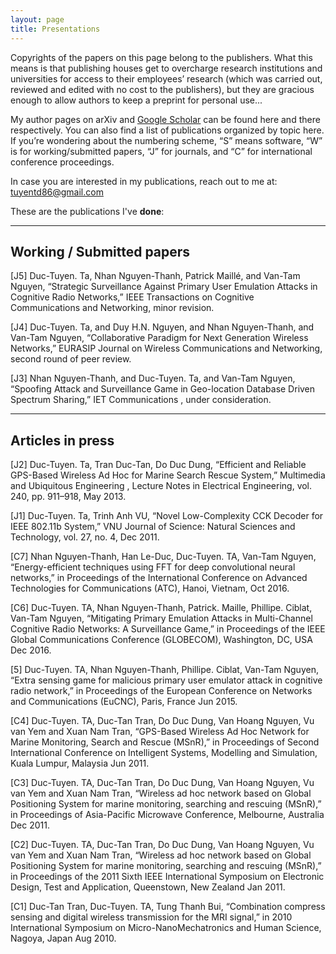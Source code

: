 ```yaml
---
layout: page
title: Presentations
---
```

Copyrights of the papers on this page belong to the publishers. What this means is that publishing houses get to overcharge research institutions and universities for access to their employees’ research (which was carried out, reviewed and edited with no cost to the publishers), but they are gracious enough to allow authors to keep a preprint for personal use...

My author pages on arXiv and [Google Scholar](https://scholar.google.com/citations?user=n1YQUZMAAAAJ) can be found here and there respectively. You can also find a list of publications organized by topic here. If you’re wondering about the numbering scheme, “S” means software, “W” is for working/submitted papers, “J” for journals, and “C” for international conference proceedings.

In case you are interested in my publications, reach out to me at: [tuyentd86@gmail.com](tuyentd86@gmail.com)

These are the publications I've **done**:

* * *

## Working / Submitted papers

[J5] Duc-Tuyen. Ta, Nhan Nguyen-Thanh, Patrick Maillé, and Van-Tam Nguyen, “Strategic Surveillance Against Primary User Emulation Attacks in Cognitive Radio Networks,” IEEE Transactions on Cognitive Communications and Networking, minor revision.

[J4] Duc-Tuyen. Ta, and Duy H.N. Nguyen, and Nhan Nguyen-Thanh, and Van-Tam Nguyen, “Collaborative Paradigm for Next Generation Wireless Networks,” EURASIP Journal on Wireless Communications and Networking, second round of peer review.

[J3] Nhan Nguyen-Thanh, and Duc-Tuyen. Ta, and Van-Tam Nguyen, “Spoofing Attack and Surveillance Game in Geo-location Database Driven Spectrum Sharing,” IET Communications , under consideration.

* * *

## Articles in press

[J2] Duc-Tuyen. Ta, Tran Duc-Tan, Do Duc Dung, “Efficient and Reliable GPS-Based Wireless Ad Hoc for Marine Search Rescue System,” Multimedia and Ubiquitous Engineering , Lecture Notes in Electrical Engineering, vol. 240, pp. 911–918, May 2013.

[J1] Duc-Tuyen. Ta, Trinh Anh VU, “Novel Low-Complexity CCK Decoder for IEEE 802.11b System,” VNU Journal of Science: Natural Sciences and Technology, vol. 27, no. 4, Dec 2011.

[C7] Nhan Nguyen-Thanh, Han Le-Duc, Duc-Tuyen. TA, Van-Tam Nguyen, “Energy-efficient techniques using FFT for deep convolutional neural networks,” in Proceedings of the International Conference on Advanced Technologies for Communications (ATC), Hanoi, Vietnam, Oct 2016.

[C6] Duc-Tuyen. TA, Nhan Nguyen-Thanh, Patrick. Maille, Phillipe. Ciblat, Van-Tam Nguyen, “Mitigating Primary Emulation Attacks in Multi-Channel Cognitive Radio Networks: A Surveillance Game,” in Proceedings of the IEEE Global Communications Conference (GLOBECOM), Washington, DC, USA Dec 2016.

[5] Duc-Tuyen. TA, Nhan Nguyen-Thanh, Phillipe. Ciblat, Van-Tam Nguyen, “Extra sensing game for malicious primary user emulator attack in cognitive radio network,” in Proceedings of the European Conference on Networks and Communications (EuCNC), Paris, France Jun 2015.

[C4] Duc-Tuyen. TA, Duc-Tan Tran, Do Duc Dung, Van Hoang Nguyen, Vu van Yem and Xuan Nam Tran, “GPS-Based Wireless Ad Hoc Network for Marine Monitoring, Search and Rescue (MSnR),” in Proceedings of Second International Conference on Intelligent Systems, Modelling and Simulation, Kuala Lumpur, Malaysia Jun 2011.

[C3] Duc-Tuyen. TA, Duc-Tan Tran, Do Duc Dung, Van Hoang Nguyen, Vu van Yem and Xuan Nam Tran, “Wireless ad hoc network based on Global Positioning System for marine monitoring, searching and rescuing (MSnR),” in Proceedings of Asia-Pacific Microwave Conference, Melbourne, Australia Dec 2011.

[C2] Duc-Tuyen. TA, Duc-Tan Tran, Do Duc Dung, Van Hoang Nguyen, Vu van Yem and Xuan Nam Tran, “Wireless ad hoc network based on Global Positioning System for marine monitoring, searching and rescuing (MSnR),” in Proceedings of the 2011 Sixth IEEE International Symposium on Electronic Design, Test and Application, Queenstown, New Zealand Jan 2011.

[C1] Duc-Tan Tran, Duc-Tuyen. TA, Tung Thanh Bui, “Combination compress sensing and digital wireless transmission for the MRI signal,” in 2010 International Symposium on Micro-NanoMechatronics and Human Science, Nagoya, Japan Aug 2010.